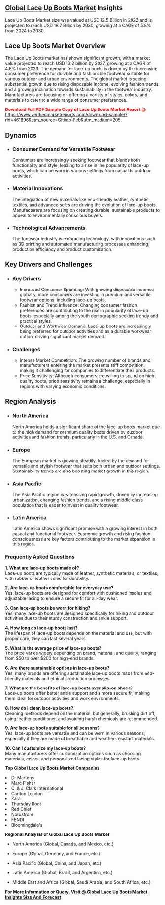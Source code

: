<h2><a href="https://www.verifiedmarketreports.com/download-sample/?rid=461896&amp;utm_source=Github&amp;utm_medium=205" target="_blank">Global Lace Up Boots Market</a> Insights</h2><p>Lace Up Boots Market size was valued at USD 12.5 Billion in 2022 and is projected to reach USD 18.7 Billion by 2030, growing at a CAGR of 5.8% from 2024 to 2030.</p><p> <h2>Lace Up Boots Market Overview</h2> <p>The Lace Up Boots market has shown significant growth, with a market value projected to reach USD 13.2 billion by 2027, growing at a CAGR of 4.6% from 2023. The demand for lace-up boots is driven by the increasing consumer preference for durable and fashionable footwear suitable for various outdoor and urban environments. The global market is seeing substantial growth due to rising disposable income, evolving fashion trends, and a growing inclination towards sustainability in the footwear industry. Manufacturers are focusing on offering a variety of styles, colors, and materials to cater to a wide range of consumer preferences.</p> <p><p><span class=""><span style="color: #ff0000;"><strong>Download Full PDF Sample Copy of Lace Up Boots Market Report</strong> @ </span><a href="https://www.verifiedmarketreports.com/download-sample/?rid=461896&amp;utm_source=Github-Feb&amp;utm_medium=205" target="_blank">https://www.verifiedmarketreports.com/download-sample/?rid=461896&amp;utm_source=Github-Feb&amp;utm_medium=205</a></span></p></p> <h2>Dynamics</h2> <ul> <li><h3>Consumer Demand for Versatile Footwear</h3> Consumers are increasingly seeking footwear that blends both functionality and style, leading to a rise in the popularity of lace-up boots, which can be worn in various settings from casual to outdoor activities.</li> <li><h3>Material Innovations</h3> The integration of new materials like eco-friendly leather, synthetic textiles, and advanced soles are driving the evolution of lace-up boots. Manufacturers are focusing on creating durable, sustainable products to appeal to environmentally conscious buyers.</li> <li><h3>Technological Advancements</h3> The footwear industry is embracing technology, with innovations such as 3D printing and automated manufacturing processes enhancing production efficiency and product customization.</li> </ul> <h2>Key Drivers and Challenges</h2> <ul> <li><h3>Key Drivers</h3> <ul> <li>Increased Consumer Spending: With growing disposable incomes globally, more consumers are investing in premium and versatile footwear options, including lace-up boots.</li> <li>Fashion and Trend Influence: Changing consumer fashion preferences are contributing to the rise in popularity of lace-up boots, especially among the youth demographic seeking trendy and practical styles.</li> <li>Outdoor and Workwear Demand: Lace-up boots are increasingly being preferred for outdoor activities and as a durable workwear option, driving significant market demand.</li> </ul> </li> <li><h3>Challenges</h3> <ul> <li>Intense Market Competition: The growing number of brands and manufacturers entering the market presents stiff competition, making it challenging for companies to differentiate their products.</li> <li>Price Sensitivity: Although consumers are willing to spend on high-quality boots, price sensitivity remains a challenge, especially in regions with varying economic conditions.</li> </ul> </li> </ul> <h2>Region Analysis</h2> <ul> <li><h3>North America</h3> North America holds a significant share of the lace-up boots market due to the high demand for premium quality boots driven by outdoor activities and fashion trends, particularly in the U.S. and Canada.</li> <li><h3>Europe</h3> The European market is growing steadily, fueled by the demand for versatile and stylish footwear that suits both urban and outdoor settings. Sustainability trends are also boosting market growth in this region.</li> <li><h3>Asia Pacific</h3> The Asia Pacific region is witnessing rapid growth, driven by increasing urbanization, changing fashion trends, and a rising middle-class population that is eager to invest in quality footwear.</li> <li><h3>Latin America</h3> Latin America shows significant promise with a growing interest in both casual and functional footwear. Economic growth and rising fashion consciousness are key factors contributing to the market expansion in this region.</li> </ul> <h3>Frequently Asked Questions</h3> <p><strong>1. What are lace-up boots made of?</strong><br> Lace-up boots are typically made of leather, synthetic materials, or textiles, with rubber or leather soles for durability.</p> <p><strong>2. Are lace-up boots comfortable for everyday use?</strong><br> Yes, lace-up boots are designed for comfort with cushioned insoles and adjustable lacing to ensure a secure fit for all-day wear.</p> <p><strong>3. Can lace-up boots be worn for hiking?</strong><br> Yes, many lace-up boots are designed specifically for hiking and outdoor activities due to their sturdy construction and ankle support.</p> <p><strong>4. How long do lace-up boots last?</strong><br> The lifespan of lace-up boots depends on the material and use, but with proper care, they can last several years.</p> <p><strong>5. What is the average price of lace-up boots?</strong><br> The price varies widely depending on brand, material, and quality, ranging from $50 to over $200 for high-end brands.</p> <p><strong>6. Are there sustainable options in lace-up boots?</strong><br> Yes, many brands are offering sustainable lace-up boots made from eco-friendly materials and ethical production processes.</p> <p><strong>7. What are the benefits of lace-up boots over slip-on shoes?</strong><br> Lace-up boots offer better ankle support and a more secure fit, making them ideal for outdoor activities and work environments.</p> <p><strong>8. How do I clean lace-up boots?</strong><br> Cleaning methods depend on the material, but generally, brushing dirt off, using leather conditioner, and avoiding harsh chemicals are recommended.</p> <p><strong>9. Are lace-up boots suitable for all seasons?</strong><br> Yes, lace-up boots are versatile and can be worn in various seasons, especially if they are made of breathable and weather-resistant materials.</p> <p><strong>10. Can I customize my lace-up boots?</strong><br> Many manufacturers offer customization options such as choosing materials, colors, and personalized lacing styles for lace-up boots.</p> </p><p><strong>Top Global Lace Up Boots Market Companies</strong></p><div data-test-id=""><p><li>Dr Martens</li><li> Marc Fisher</li><li> C. & J. Clark International</li><li> Carlton London</li><li> Zara</li><li> Thursday Boot</li><li> Red Chief</li><li> Nordstrom</li><li> FENDI</li><li> Bloomingdale's</li></p><div><strong>Regional Analysis of&nbsp;Global Lace Up Boots Market</strong></div><ul><li dir="ltr"><p dir="ltr">North America&nbsp;(Global, Canada, and Mexico, etc.)</p></li><li dir="ltr"><p dir="ltr">Europe (Global, Germany, and France, etc.)</p></li><li dir="ltr"><p dir="ltr">Asia Pacific&nbsp;(Global, China, and Japan, etc.)</p></li><li dir="ltr"><p dir="ltr">Latin America&nbsp;(Global, Brazil, and Argentina, etc.)</p></li><li dir="ltr">Middle East and Africa&nbsp;(Global, Saudi Arabia, and South Africa, etc.)</li></ul><p><strong>For More Information or Query, Visit @&nbsp;</strong><strong><a href="https://www.verifiedmarketreports.com/product/lace-up-boots-market/?utm_source=Github&amp;utm_medium=205" target="_blank">Global Lace Up Boots Market Insights Size And Forecast</a></strong></p></div>
